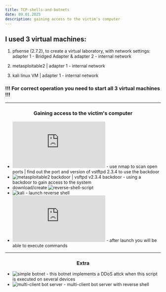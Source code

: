 ```yaml
---
title: TCP-shells-and-botnets
date: 09.01.2025
description: gaining access to the victim's computer
---
```


## I used 3 virtual machines:

1. pfsense (2.7.2), to create a virtual laboratory, with network settings: adapter 1 - Bridged Adapter & adapter 2 - internal network

2. metasploitable2 | adapter 1 - internal network

3. kali linux VM | adapter 1 - internal network

### !!! For correct operation you need to start all 3 virtual machines !!!

----

<h3 align="center">Gaining access to the victim's computer</h3>

* ![nmap](https://github.com/hellcard/100-days-cyber-security/blob/main/TCP-shells-and-botnets/nmap/commands.sh) - use nmap to scan open ports | find out the port and version of vstftpd 2.3.4 to use the backdoor
* ![metasploitable2 backdoor | vsftpd v2.3.4 backdoor](https://github.com/hellcard/100-days-cyber-security/tree/main/metasploitable2-backdoor) - using a backdoor to gain access to the system
* download/create ![reverse-shell-script](https://github.com/hellcard/reverse_shell)
* ![kali](https://github.com/hellcard/100-days-cyber-security/tree/main/TCP-shells-and-botnets/kali) - launch reverse shell
* ![kali tab-1](https://github.com/hellcard/100-days-cyber-security/blob/main/TCP-shells-and-botnets/kali/tab-1.sh) - after launch you will be able to execute commands

----

<h3 align="center">Extra</h3>

* ![simple botnet](https://github.com/hellcard/simple-botnet/tree/main) - this botnet implements a DDoS attck when this script is executed on several devices
* ![multi-client bot server](https://github.com/hellcard/multi-client-bot-server/tree/main) - multi-client bot server with reverse shell 
